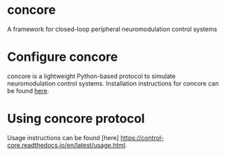 # concore
A framework for closed-loop peripheral neuromodulation control systems


# Configure concore

concore is a lightweight Python-based protocol to simulate neuromodulation control systems. Installation instructions for concore can be found [here](https://control-core.readthedocs.io/en/latest/installation.html).


# Using concore protocol

Usage instructions can be found [here] https://control-core.readthedocs.io/en/latest/usage.html.
